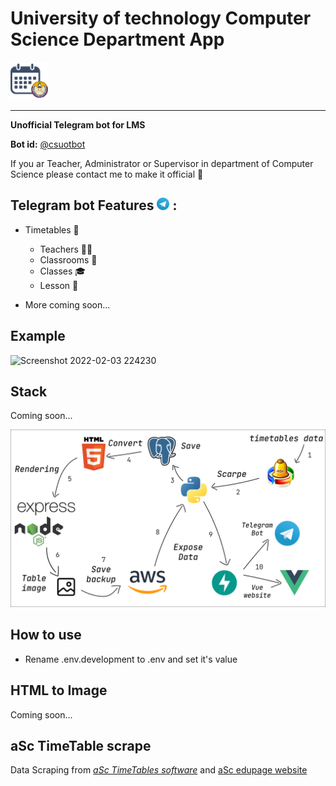 # University of technology Computer Science Department App

<img src="readme/app_logo.png" width="60" height="60">

___
**Unofficial Telegram bot for LMS**

**Bot id:** [@csuotbot](https://t.me/csuotbot)

If you ar Teacher, Administrator or Supervisor in department of Computer Science please contact me to make it official
💙

## Telegram bot Features <img src="readme/telegram_logo.svg" width="20"> :

* Timetables 📅
    * Teachers 👩‍🏫
    * Classrooms 🏫
    * Classes 🎓
    * Lesson 📖

* More coming soon...

## Example

![Screenshot 2022-02-03 224230](https://user-images.githubusercontent.com/55885230/152417043-f1c6a997-80d6-4d47-b4c7-1351633d8e4d.png)

## Stack

Coming soon...

<img src="readme/stack.png">

## How to use

* Rename .env.development to .env and set it's value

## HTML to Image

Coming soon...

## aSc TimeTable scrape

Data Scraping from [*aSc TimeTables software*](https://asctimetables.com/)
and [aSc edupage website](edupage.org/timetable)
